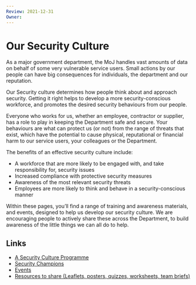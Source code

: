 ```yaml
---
Review: 2021-12-31
Owner:
---
```


# Our Security Culture

As a major government department, the MoJ handles vast amounts of data on behalf of some very vulnerable service users. Small actions by our people can have big consequences for individuals, the department and our reputation.

Our Security culture determines how people think about and approach security. Getting it right helps to develop a more security-conscious workforce, and promotes the desired security behaviours from our people.

Everyone who works for us, whether an employee, contractor or supplier, has a role to play in keeping the Department safe and secure. Your behaviours are what can protect us (or not) from the range of threats that exist, which have the potential to cause physical, reputational or financial harm to our service users, your colleagues or the Department.

The benefits of an effective security culture include:

- A workforce that are more likely to be engaged with, and take responsibility for, security issues
- Increased compliance with protective security measures
- Awareness of the most relevant security threats
- Employees are more likely to think and behave in a security-conscious manner

Within these pages, you’ll find a range of training and awareness materials, and events, designed to help us develop our security culture. We are encouraging people to actively share these across the Department, to build awareness of the little things we can all do to help.

## Links

- [A Security Culture Programme](https://github.com/ministryofjustice/security-guidance/blob/Local/culture/security-culture-programme.md)
- [Security Champions](https://github.com/ministryofjustice/security-guidance/blob/Local/culture/security-champions.md)
- [Events](https://github.com/ministryofjustice/security-guidance/blob/Local/culture/events.md)
- [Resources to share (Leaflets, posters, quizzes, worksheets, team briefs)](https://github.com/ministryofjustice/security-guidance/blob/Local/culture/resources.md)
